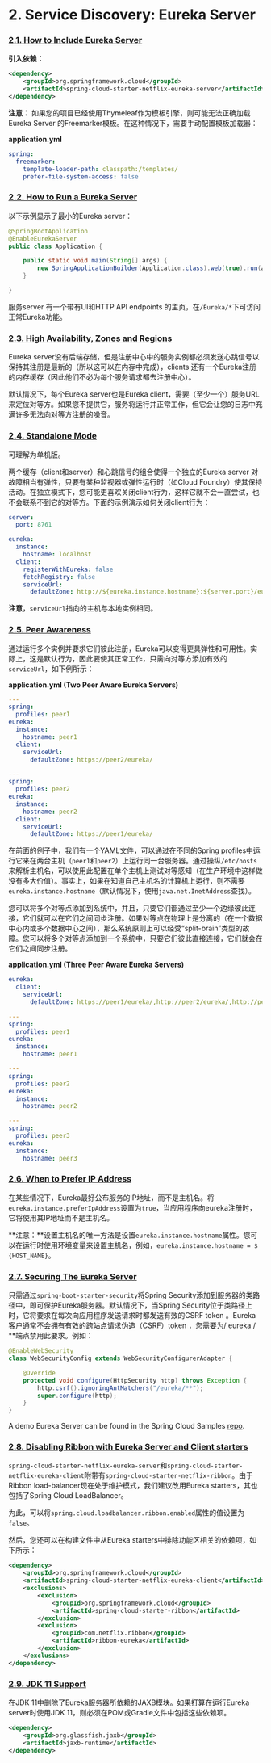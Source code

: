 # 2. Service Discovery: Eureka Server

### [ 2.1. How to Include Eureka Server](https://cloud.spring.io/spring-cloud-static/spring-cloud-netflix/2.2.2.RELEASE/reference/html/#netflix-eureka-server-starter)

**引入依赖：**

```xml
<dependency>
    <groupId>org.springframework.cloud</groupId>
    <artifactId>spring-cloud-starter-netflix-eureka-server</artifactId>
</dependency>
```

**注意：** 如果您的项目已经使用Thymeleaf作为模板引擎，则可能无法正确加载Eureka Server 的Freemarker模板。在这种情况下，需要手动配置模板加载器：

**application.yml**

```yaml
spring:
  freemarker:
    template-loader-path: classpath:/templates/
    prefer-file-system-access: false
```

### [2.2. How to Run a Eureka Server](https://cloud.spring.io/spring-cloud-static/spring-cloud-netflix/2.2.2.RELEASE/reference/html/#spring-cloud-running-eureka-server)

以下示例显示了最小的Eureka server：

```java
@SpringBootApplication
@EnableEurekaServer
public class Application {

    public static void main(String[] args) {
        new SpringApplicationBuilder(Application.class).web(true).run(args);
    }

}
```

服务server 有一个带有UI和HTTP API endpoints 的主页，在`/Eureka/*`下可访问正常Eureka功能。

### [ 2.3. High Availability, Zones and Regions](https://cloud.spring.io/spring-cloud-static/spring-cloud-netflix/2.2.2.RELEASE/reference/html/#spring-cloud-eureka-server-zones-and-regions)

Eureka server没有后端存储，但是注册中心中的服务实例都必须发送心跳信号以保持其注册是最新的（所以这可以在内存中完成），clients 还有一个Eureka注册的内存缓存（因此他们不必为每个服务请求都去注册中心）。

默认情况下，每个Eureka server也是Eureka client，需要（至少一个）服务URL来定位对等方。如果您不提供它，服务将运行并正常工作，但它会让您的日志中充满许多无法向对等方注册的噪音。

### [2.4. Standalone Mode](https://cloud.spring.io/spring-cloud-static/spring-cloud-netflix/2.2.2.RELEASE/reference/html/#spring-cloud-eureka-server-standalone-mode)

可理解为单机版。

两个缓存（client和server）和心跳信号的组合使得一个独立的Eureka server 对故障相当有弹性，只要有某种监视器或弹性运行时（如Cloud Foundry）使其保持活动。在独立模式下，您可能更喜欢关闭client行为，这样它就不会一直尝试，也不会联系不到它的对等方。下面的示例演示如何关闭client行为：

```yaml
server:
  port: 8761

eureka:
  instance:
    hostname: localhost
  client:
    registerWithEureka: false
    fetchRegistry: false
    serviceUrl:
      defaultZone: http://${eureka.instance.hostname}:${server.port}/eureka/
```

**注意**，`serviceUrl`指向的主机与本地实例相同。

### [ 2.5. Peer Awareness](https://cloud.spring.io/spring-cloud-static/spring-cloud-netflix/2.2.2.RELEASE/reference/html/#spring-cloud-eureka-server-peer-awareness)

通过运行多个实例并要求它们彼此注册，Eureka可以变得更具弹性和可用性。实际上，这是默认行为，因此要使其正常工作，只需向对等方添加有效的`serviceUrl`，如下例所示：

**application.yml (Two Peer Aware Eureka Servers)**

```yaml
---
spring:
  profiles: peer1
eureka:
  instance:
    hostname: peer1
  client:
    serviceUrl:
      defaultZone: https://peer2/eureka/

---
spring:
  profiles: peer2
eureka:
  instance:
    hostname: peer2
  client:
    serviceUrl:
      defaultZone: https://peer1/eureka/
```

在前面的例子中，我们有一个YAML文件，可以通过在不同的Spring profiles中运行它来在两台主机（`peer1`和`peer2`）上运行同一台服务器。通过操纵`/etc/hosts`来解析主机名，可以使用此配置在单个主机上测试对等感知（在生产环境中这样做没有多大价值）。事实上，如果在知道自己主机名的计算机上运行，则不需要`eureka.instance.hostname`（默认情况下，使用`java.net.InetAddress`查找）。

您可以将多个对等点添加到系统中，并且，只要它们都通过至少一个边缘彼此连接，它们就可以在它们之间同步注册。如果对等点在物理上是分离的（在一个数据中心内或多个数据中心之间），那么系统原则上可以经受“split-brain”类型的故障。您可以将多个对等点添加到一个系统中，只要它们彼此直接连接，它们就会在它们之间同步注册。

**application.yml (Three Peer Aware Eureka Servers)**

```yaml
eureka:
  client:
    serviceUrl:
      defaultZone: https://peer1/eureka/,http://peer2/eureka/,http://peer3/eureka/

---
spring:
  profiles: peer1
eureka:
  instance:
    hostname: peer1

---
spring:
  profiles: peer2
eureka:
  instance:
    hostname: peer2

---
spring:
  profiles: peer3
eureka:
  instance:
    hostname: peer3
```

### [2.6. When to Prefer IP Address](https://cloud.spring.io/spring-cloud-static/spring-cloud-netflix/2.2.2.RELEASE/reference/html/#spring-cloud-eureka-server-prefer-ip-address)

在某些情况下，Eureka最好公布服务的IP地址，而不是主机名。将`eureka.instance.preferIpAddress`设置为`true`，当应用程序向eureka注册时，它将使用其IP地址而不是主机名。

**注意：**设置主机名的唯一方法是设置`eureka.instance.hostname`属性。您可以在运行时使用环境变量来设置主机名，例如，`eureka.instance.hostname = $ {HOST_NAME}`。

### [2.7. Securing The Eureka Server](https://cloud.spring.io/spring-cloud-static/spring-cloud-netflix/2.2.2.RELEASE/reference/html/#securing-the-eureka-server)

只需通过`spring-boot-starter-security`将Spring Security添加到服务器的类路径中，即可保护Eureka服务器。默认情况下，当Spring Security位于类路径上时，它将要求在每次向应用程序发送请求时都发送有效的CSRF token 。Eureka客户通常不会拥有有效的跨站点请求伪造（CSRF）token ，您需要为/ eureka / **端点禁用此要求。例如：

```java
@EnableWebSecurity
class WebSecurityConfig extends WebSecurityConfigurerAdapter {

    @Override
    protected void configure(HttpSecurity http) throws Exception {
        http.csrf().ignoringAntMatchers("/eureka/**");
        super.configure(http);
    }
}
```

A demo Eureka Server can be found in the Spring Cloud Samples [repo](https://github.com/spring-cloud-samples/eureka/tree/Eureka-With-Security).

### [2.8. Disabling Ribbon with Eureka Server and Client starters](https://cloud.spring.io/spring-cloud-static/spring-cloud-netflix/2.2.2.RELEASE/reference/html/#disabling-ribbon-with-eureka-server-and-client-starters)

`spring-cloud-starter-netflix-eureka-server`和`spring-cloud-starter-netflix-eureka-client`附带有`spring-cloud-starter-netflix-ribbon`。由于Ribbon load-balancer现在处于维护模式，我们建议改用Eureka starters，其也包括了Spring Cloud LoadBalancer。

为此，可以将`spring.cloud.loadbalancer.ribbon.enabled`属性的值设置为`false`。

然后，您还可以在构建文件中从Eureka starters中排除功能区相关的依赖项，如下所示：

```xml
<dependency>
    <groupId>org.springframework.cloud</groupId>
    <artifactId>spring-cloud-starter-netflix-eureka-client</artifactId>
    <exclusions>
        <exclusion>
            <groupId>org.springframework.cloud</groupId>
            <artifactId>spring-cloud-starter-ribbon</artifactId>
        </exclusion>
        <exclusion>
            <groupId>com.netflix.ribbon</groupId>
            <artifactId>ribbon-eureka</artifactId>
        </exclusion>
    </exclusions>
</dependency>
```

### [2.9. JDK 11 Support](https://cloud.spring.io/spring-cloud-static/spring-cloud-netflix/2.2.2.RELEASE/reference/html/#jdk-11-support)

在JDK 11中删除了Eureka服务器所依赖的JAXB模块。如果打算在运行Eureka server时使用JDK 11，则必须在POM或Gradle文件中包括这些依赖项。

```xml
<dependency>
    <groupId>org.glassfish.jaxb</groupId>
    <artifactId>jaxb-runtime</artifactId>
</dependency>
```


